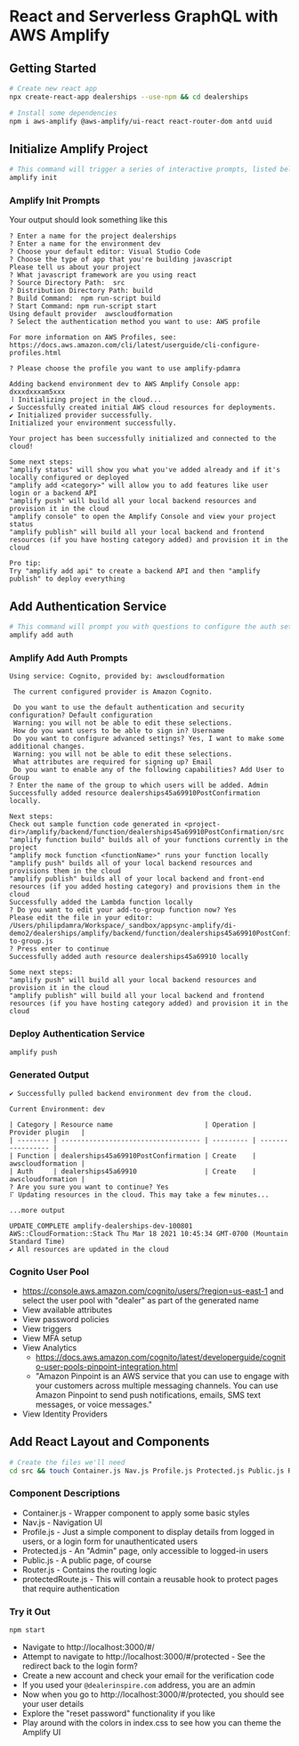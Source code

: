 # React and Serverless GraphQL with AWS Amplify

## Getting Started

```bash
# Create new react app
npx create-react-app dealerships --use-npm && cd dealerships

# Install some dependencies
npm i aws-amplify @aws-amplify/ui-react react-router-dom antd uuid
```

## Initialize Amplify Project

```bash
# This command will trigger a series of interactive prompts, listed below
amplify init
```

### Amplify Init Prompts

Your output should look something like this

```
? Enter a name for the project dealerships
? Enter a name for the environment dev
? Choose your default editor: Visual Studio Code
? Choose the type of app that you're building javascript
Please tell us about your project
? What javascript framework are you using react
? Source Directory Path:  src
? Distribution Directory Path: build
? Build Command:  npm run-script build
? Start Command: npm run-script start
Using default provider  awscloudformation
? Select the authentication method you want to use: AWS profile

For more information on AWS Profiles, see:
https://docs.aws.amazon.com/cli/latest/userguide/cli-configure-profiles.html

? Please choose the profile you want to use amplify-pdamra

Adding backend environment dev to AWS Amplify Console app: dxxxdxxxam5xxx
⠸ Initializing project in the cloud...
✔ Successfully created initial AWS cloud resources for deployments.
✔ Initialized provider successfully.
Initialized your environment successfully.

Your project has been successfully initialized and connected to the cloud!

Some next steps:
"amplify status" will show you what you've added already and if it's locally configured or deployed
"amplify add <category>" will allow you to add features like user login or a backend API
"amplify push" will build all your local backend resources and provision it in the cloud
"amplify console" to open the Amplify Console and view your project status
"amplify publish" will build all your local backend and frontend resources (if you have hosting category added) and provision it in the cloud

Pro tip:
Try "amplify add api" to create a backend API and then "amplify publish" to deploy everything
```

## Add Authentication Service

```bash
# This command will prompt you with questions to configure the auth setup
amplify add auth
```

### Amplify Add Auth Prompts

```
Using service: Cognito, provided by: awscloudformation
 
 The current configured provider is Amazon Cognito. 
 
 Do you want to use the default authentication and security configuration? Default configuration
 Warning: you will not be able to edit these selections. 
 How do you want users to be able to sign in? Username
 Do you want to configure advanced settings? Yes, I want to make some additional changes.
 Warning: you will not be able to edit these selections. 
 What attributes are required for signing up? Email
 Do you want to enable any of the following capabilities? Add User to Group
? Enter the name of the group to which users will be added. Admin
Successfully added resource dealerships45a69910PostConfirmation locally.

Next steps:
Check out sample function code generated in <project-dir>/amplify/backend/function/dealerships45a69910PostConfirmation/src
"amplify function build" builds all of your functions currently in the project
"amplify mock function <functionName>" runs your function locally
"amplify push" builds all of your local backend resources and provisions them in the cloud
"amplify publish" builds all of your local backend and front-end resources (if you added hosting category) and provisions them in the cloud
Successfully added the Lambda function locally
? Do you want to edit your add-to-group function now? Yes
Please edit the file in your editor: /Users/philipdamra/Workspace/_sandbox/appsync-amplify/di-demo2/dealerships/amplify/backend/function/dealerships45a69910PostConfirmation/src/add-to-group.js
? Press enter to continue 
Successfully added auth resource dealerships45a69910 locally

Some next steps:
"amplify push" will build all your local backend resources and provision it in the cloud
"amplify publish" will build all your local backend and frontend resources (if you have hosting category added) and provision it in the cloud
```

### Deploy Authentication Service

```bash
amplify push
```

### Generated Output

```
✔ Successfully pulled backend environment dev from the cloud.

Current Environment: dev

| Category | Resource name                       | Operation | Provider plugin   |
| -------- | ----------------------------------- | --------- | ----------------- |
| Function | dealerships45a69910PostConfirmation | Create    | awscloudformation |
| Auth     | dealerships45a69910                 | Create    | awscloudformation |
? Are you sure you want to continue? Yes
⠏ Updating resources in the cloud. This may take a few minutes...

...more output

UPDATE_COMPLETE amplify-dealerships-dev-100801 AWS::CloudFormation::Stack Thu Mar 18 2021 10:45:34 GMT-0700 (Mountain Standard Time) 
✔ All resources are updated in the cloud
```

### Cognito User Pool

- https://console.aws.amazon.com/cognito/users/?region=us-east-1 and select the user pool with "dealer" as part of the generated name
- View available attributes
- View password policies
- View triggers
- View MFA setup
- View Analytics
  - https://docs.aws.amazon.com/cognito/latest/developerguide/cognito-user-pools-pinpoint-integration.html
  - "Amazon Pinpoint is an AWS service that you can use to engage with your customers across multiple messaging channels. You can use Amazon Pinpoint to send push notifications, emails, SMS text messages, or voice messages."
- View Identity Providers

## Add React Layout and Components

```bash
# Create the files we'll need
cd src && touch Container.js Nav.js Profile.js Protected.js Public.js Router.js protectedRoute.js
```

### Component Descriptions

- Container.js - Wrapper component to apply some basic styles
- Nav.js - Navigation UI
- Profile.js - Just a simple component to display details from logged in users, or a login form for unauthenticated users
- Protected.js - An "Admin" page, only accessible to logged-in users
- Public.js - A public page, of course
- Router.js - Contains the routing logic
- protectedRoute.js - This will contain a reusable hook to protect pages that require authentication

### Try it Out

```bash
npm start
```

- Navigate to http://localhost:3000/#/
- Attempt to navigate to http://localhost:3000/#/protected - See the redirect back to the login form?
- Create a new account and check your email for the verification code
- If you used your `@dealerinspire.com` address, you are an admin
- Now when you go to http://localhost:3000/#/protected, you should see your user details
- Explore the "reset password" functionality if you like
- Play around with the colors in index.css to see how you can theme the Amplify UI
